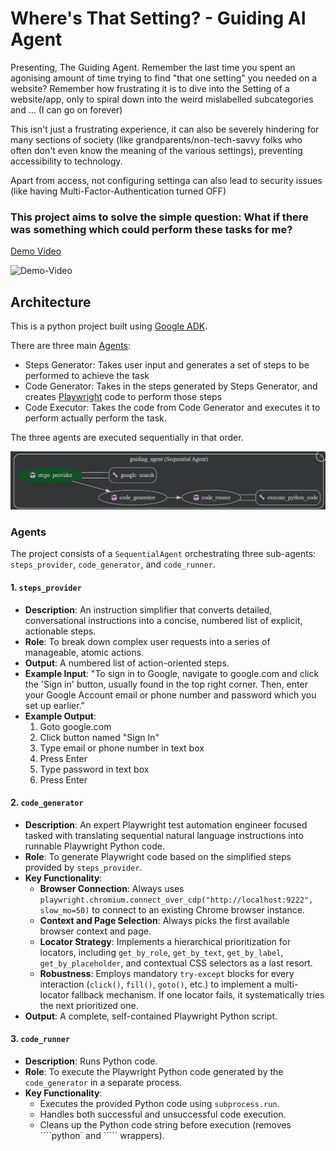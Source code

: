 # Where's That Setting? - Guiding AI Agent
Presenting, The Guiding Agent. 
Remember the last time you spent an agonising amount of time trying to find "that one setting" you needed on a website?
Remember how frustrating it is to dive into the Setting of a website/app, only to spiral down into the weird mislabelled subcategories  and ... (I can go on forever)

This isn't just a frustrating experience, it can also be severely hindering for many sections of society (like grandparents/non-tech-savvy folks who often don't even know the meaning of the various settings), preventing accessibility to technology. 

Apart from access, not configuring settinga can also lead to security issues (like having Multi-Factor-Authentication turned OFF)

### This project aims to solve the simple question: What if there was something which could perform these tasks for me?

[Demo Video](https://drive.google.com/drive/folders/1gXmGczp_DCtwaTUGGmXQRJ-TNimeNQrN?usp=sharing)

![Demo-Video](https://drive.google.com/drive/folders/1gXmGczp_DCtwaTUGGmXQRJ-TNimeNQrN?usp=sharing)

## Architecture
This is a python project built using [Google ADK](https://google.github.io/adk-docs/).

There are three main [Agents](https://google.github.io/adk-docs/agents/):
- Steps Generator: Takes user input and generates a set of steps to be performed to achieve the task
- Code Generator: Takes in the steps generated by Steps Generator, and creates [Playwright](https://playwright.dev/) code to perform those steps
- Code Executor: Takes the code from Code Generator and executes it to perform actually perform the task.

The three agents are executed sequentially in that order.

![Image Of Agents](agents.png)

### Agents

The project consists of a `SequentialAgent` orchestrating three sub-agents: `steps_provider`, `code_generator`, and `code_runner`.

#### 1\. `steps_provider`

  * **Description**: An instruction simplifier that converts detailed, conversational instructions into a concise, numbered list of explicit, actionable steps.
  * **Role**: To break down complex user requests into a series of manageable, atomic actions.
  * **Output**: A numbered list of action-oriented steps.
  * **Example Input**: "To sign in to Google, navigate to google.com and click the 'Sign in' button, usually found in the top right corner. Then, enter your Google Account email or phone number and password which you set up earlier."
  * **Example Output**:
    1.  Goto google.com
    2.  Click button named "Sign In"
    3.  Type email or phone number in text box
    4.  Press Enter
    5.  Type password in text box
    6.  Press Enter

#### 2\. `code_generator`

  * **Description**: An expert Playwright test automation engineer focused tasked with translating sequential natural language instructions into runnable Playwright Python code.
  * **Role**: To generate Playwright code based on the simplified steps provided by `steps_provider`.
  * **Key Functionality**:
      * **Browser Connection**: Always uses `playwright.chromium.connect_over_cdp("http://localhost:9222", slow_mo=50)` to connect to an existing Chrome browser instance.
      * **Context and Page Selection**: Always picks the first available browser context and page.
      * **Locator Strategy**: Implements a hierarchical prioritization for locators, including `get_by_role`, `get_by_text`, `get_by_label`, `get_by_placeholder`, and contextual CSS selectors as a last resort.
      * **Robustness**: Employs mandatory `try-except` blocks for every interaction (`click()`, `fill()`, `goto()`, etc.) to implement a multi-locator fallback mechanism. If one locator fails, it systematically tries the next prioritized one.
  * **Output**: A complete, self-contained Playwright Python script.

#### 3\. `code_runner`

  * **Description**: Runs Python code.
  * **Role**: To execute the Playwright Python code generated by the `code_generator` in a separate process.
  * **Key Functionality**:
      * Executes the provided Python code using `subprocess.run`.
      * Handles both successful and unsuccessful code execution.
      * Cleans up the Python code string before execution (removes \`\`\`\`python\` and \`\`\`\`\` wrappers).